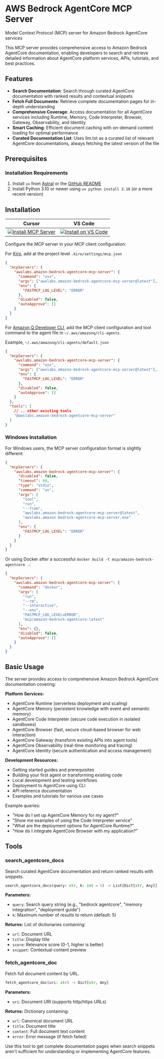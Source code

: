 # AWS Bedrock AgentCore MCP Server

Model Context Protocol (MCP) server for Amazon Bedrock AgentCore services

This MCP server provides comprehensive access to Amazon Bedrock AgentCore documentation, enabling developers to search and retrieve detailed information about AgentCore platform services, APIs, tutorials, and best practices.

## Features

- **Search Documentation**: Search through curated AgentCore documentation with ranked results and contextual snippets
- **Fetch Full Documents**: Retrieve complete documentation pages for in-depth understanding
- **Comprehensive Coverage**: Access documentation for all AgentCore services including Runtime, Memory, Code Interpreter, Browser, Gateway, Observability, and Identity
- **Smart Caching**: Efficient document caching with on-demand content loading for optimal performance
- **Curated Documentation List**: Uses llm.txt as a curated list of relevant AgentCore documentations, always fetching the latest version of the file

## Prerequisites

### Installation Requirements

1. Install `uv` from [Astral](https://docs.astral.sh/uv/getting-started/installation/) or the [GitHub README](https://github.com/astral-sh/uv#installation)
2. Install Python 3.10 or newer using `uv python install 3.10` (or a more recent version)

## Installation

| Cursor | VS Code |
|:------:|:-------:|
| [![Install MCP Server](https://cursor.com/deeplink/mcp-install-light.svg)](https://cursor.com/en/install-mcp?name=awslabs.amazon-bedrock-agentcore-mcp-server&config=eyJjb21tYW5kIjoidXZ4IGF3c2xhYnMuYXdzLWJlZHJvY2stYWdlbnRjb3JlLW1jcC1zZXJ2ZXJABGF0ZXN0IiwiZW52Ijp7IkZBU1RNQ1BfTE9HX0xFVkVMIjoiRVJST1IifSwiZGlzYWJsZWQiOmZhbHNlLCJhdXRvQXBwcm92ZSI6W119) | [![Install on VS Code](https://img.shields.io/badge/Install_on-VS_Code-FF9900?style=flat-square&logo=visualstudiocode&logoColor=white)](https://insiders.vscode.dev/redirect/mcp/install?name=AWS%20Bedrock%20AgentCore%20MCP%20Server&config=%7B%22command%22%3A%22uvx%22%2C%22args%22%3A%5B%22awslabs.amazon-bedrock-agentcore-mcp-server%40latest%22%5D%2C%22env%22%3A%7B%22FASTMCP_LOG_LEVEL%22%3A%22ERROR%22%7D%2C%22disabled%22%3Afalse%2C%22autoApprove%22%3A%5B%5D%7D) |

Configure the MCP server in your MCP client configuration:

For [Kiro](https://kiro.dev/), add at the project level `.kiro/settings/mcp.json`

```json
{
  "mcpServers": {
    "awslabs.amazon-bedrock-agentcore-mcp-server": {
      "command": "uvx",
      "args": ["awslabs.amazon-bedrock-agentcore-mcp-server@latest"],
      "env": {
        "FASTMCP_LOG_LEVEL": "ERROR"
      },
      "disabled": false,
      "autoApprove": []
    }
  }
}
```

For [Amazon Q Developer CLI](https://docs.aws.amazon.com/amazonq/latest/qdeveloper-ug/command-line.html), add the MCP client configuration and tool command to the agent file in `~/.aws/amazonq/cli-agents`.

Example, `~/.aws/amazonq/cli-agents/default.json`

```json
{
  "mcpServers": {
    "awslabs.amazon-bedrock-agentcore-mcp-server": {
      "command": "uvx",
      "args": ["awslabs.amazon-bedrock-agentcore-mcp-server@latest"],
      "env": {
        "FASTMCP_LOG_LEVEL": "ERROR"
      },
      "disabled": false,
      "autoApprove": []
    }
  },
  "tools": [
    // .. other existing tools
    "@awslabs.amazon-bedrock-agentcore-mcp-server"
  ]
}
```

### Windows Installation

For Windows users, the MCP server configuration format is slightly different:

```json
{
  "mcpServers": {
    "awslabs.amazon-bedrock-agentcore-mcp-server": {
      "disabled": false,
      "timeout": 60,
      "type": "stdio",
      "command": "uv",
      "args": [
        "tool",
        "run",
        "--from",
        "awslabs.amazon-bedrock-agentcore-mcp-server@latest",
        "awslabs.amazon-bedrock-agentcore-mcp-server.exe"
      ],
      "env": {
        "FASTMCP_LOG_LEVEL": "ERROR"
      }
    }
  }
}
```

Or using Docker after a successful `docker build -t mcp/amazon-bedrock-agentcore .`:

```json
{
  "mcpServers": {
    "awslabs.amazon-bedrock-agentcore-mcp-server": {
      "command": "docker",
      "args": [
        "run",
        "--rm",
        "--interactive",
        "--env",
        "FASTMCP_LOG_LEVEL=ERROR",
        "mcp/amazon-bedrock-agentcore:latest"
      ],
      "env": {},
      "disabled": false,
      "autoApprove": []
    }
  }
}
```

## Basic Usage

The server provides access to comprehensive Amazon Bedrock AgentCore documentation covering:

**Platform Services:**
- AgentCore Runtime (serverless deployment and scaling)
- AgentCore Memory (persistent knowledge with event and semantic memory)
- AgentCore Code Interpreter (secure code execution in isolated sandboxes)
- AgentCore Browser (fast, secure cloud-based browser for web interaction)
- AgentCore Gateway (transform existing APIs into agent tools)
- AgentCore Observability (real-time monitoring and tracing)
- AgentCore Identity (secure authentication and access management)

**Development Resources:**
- Getting started guides and prerequisites
- Building your first agent or transforming existing code
- Local development and testing workflows
- Deployment to AgentCore using CLI
- API reference documentation
- Examples and tutorials for various use cases

Example queries:
- "How do I set up AgentCore Memory for my agent?"
- "Show me examples of using the Code Interpreter service"
- "What are the deployment options for AgentCore Runtime?"
- "How do I integrate AgentCore Browser with my application?"

## Tools

### search_agentcore_docs

Search curated AgentCore documentation and return ranked results with snippets.

```python
search_agentcore_docs(query: str, k: int = 5) -> List[Dict[str, Any]]
```

**Parameters:**
- `query`: Search query string (e.g., "bedrock agentcore", "memory integration", "deployment guide")
- `k`: Maximum number of results to return (default: 5)

**Returns:**
List of dictionaries containing:
- `url`: Document URL
- `title`: Display title
- `score`: Relevance score (0-1, higher is better)
- `snippet`: Contextual content preview

### fetch_agentcore_doc

Fetch full document content by URL.

```python
fetch_agentcore_doc(uri: str) -> Dict[str, Any]
```

**Parameters:**
- `uri`: Document URI (supports http/https URLs)

**Returns:**
Dictionary containing:
- `url`: Canonical document URL
- `title`: Document title
- `content`: Full document text content
- `error`: Error message (if fetch failed)

Use this tool to get complete documentation pages when search snippets aren't sufficient for understanding or implementing AgentCore features.
